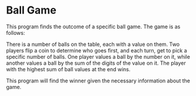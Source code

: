 # Ball Game

This program finds the outcome of a specific ball game. The game is as follows:

There is a number of balls on the table, each with a value on them. Two players flip a coin to determine who goes first, and each turn, get to pick a specific number of balls. One player values a ball by the number on it, while another values a ball by the sum of the digits of the value on it. The player with the highest sum of ball values at the end wins.

This program will find the winner given the necessary information about the game.
